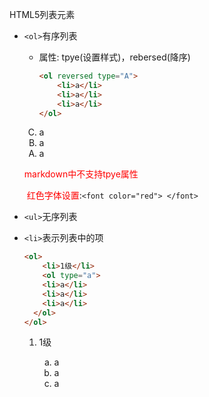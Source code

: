 HTML5列表元素

* `<ol>`有序列表

  * 属性: tpye(设置样式)，rebersed(降序)

    ```html
    <ol reversed type="A">
        <li>a</li>
        <li>a</li>
        <li>a</li>
    </ol>
    ```
  <ol reversed type="A" >
    <li>a</li>
    <li>a</li>
    <li>a</li>
  </ol>	  

  <font color="red">markdown中不支持tpye属性</font>  

  <font color="red"> 红色字体设置</font>:`<font color="red"> </font>`

* `<ul>`无序列表

* `<li>`表示列表中的项

  

  ```html
  <ol>
      <li>1级</li>
      <ol type="a">
      <li>a</li>
      <li>a</li>
      <li>a</li>
  	</ol>
  </ol>
  ```

<ol>
<ol>
    <li>1级</li>
    <ol type="a">
    <li>a</li>
    <li>a</li>
    <li>a</li>
	</ol>
</ol>